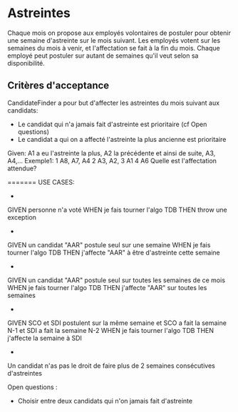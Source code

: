 # Astreintes

Chaque mois on propose aux employés volontaires de postuler pour obtenir une semaine d'astreinte sur le mois suivant.
Les employés votent sur les semaines du mois à venir, et l'affectation se fait à la fin du mois.
Chaque employé peut postuler sur autant de semaines qu'il veut selon sa disponibilité.

## Critères d'acceptance


CandidateFinder a pour but d'affecter les astreintes du mois suivant aux candidats:
* Le candidat qui n'a jamais fait d'astreinte est prioritaire (cf Open questions)
* Le candidat a qui on a affecté l'astreinte la plus ancienne est prioritaire

Given: A1 a eu l'astreinte la plus, A2 la précédente et ainsi de suite, A3, A4,...
Exemple1:
1   A8, A7, A4
2   A3, A2,
3   A1
4   A6
 Quelle est l'affectation attendue?

=======
USE CASES:

* 
GIVEN personne n'a voté
WHEN je fais tourner l'algo TDB
THEN throw une exception

* 
GIVEN un candidat "AAR" postule seul sur une semaine
WHEN je fais tourner l'algo TDB
THEN j'affecte "AAR" à être d'astreinte cette semaine

* 
GIVEN un candidat "AAR" postule seul sur toutes les semaines de ce mois
WHEN je fais tourner l'algo TDB
THEN j'affecte "AAR" sur toutes les semaines

* 
GIVEN SCO et SDI postulent sur la même semaine
et SCO a fait la semaine N-1 et SDI a fait la semaine N-2
WHEN je fais tourner l'algo TDB
THEN j'affecte la semaine à SDI

* 
Un candidat n'as pas le droit de faire plus de 2 semaines consécutives d'astreintes

Open questions :
* Choisir entre deux candidats qui n'on jamais fait d'astreinte
